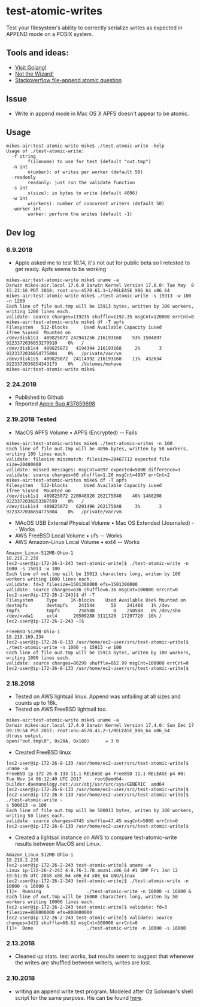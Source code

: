 test-atomic-writes
==================
Test your filesystem's ability to correctly serialize writes as expected in APPEND mode on a POSIX system.

## Tools and ideas:
- [Visit Golang!](https://golang.org)
- [Not the Wizard!](https://www.notthewizard.com/2014/06/17/are-files-appends-really-atomic)
- [Stackoverflow file-append atomic question](http://stackoverflow.com/questions/1154446/is-file-append-atomic-in-unix)

## Issue
- Write in append mode in Mac OS X APFS doesn't appear to be atomic.

## Usage
```
mikes-air:test-atomic-write mike$ ./test-atomic-write -help
Usage of ./test-atomic-write:
  -f string
    	f(ilename) to use for test (default "out.tmp")
  -n int
    	n(umber): of writes per worker (default 50)
  -readonly
    	readonly: just run the validate function
  -s int
    	s(size): in bytes to write (default 4096)
  -w int
    	w(orkers): number of concurent writers (default 50)
  -worker int
    	worker: perform the writes (default -1)
```

## Dev log
### 6.9.2018
- Apple asked me to test 10.14, it's not out for public beta so I retested to get ready. Apfs seems to be working
```
mikes-air:test-atomic-write mike$ uname -a
Darwin mikes-air.local 17.6.0 Darwin Kernel Version 17.6.0: Tue May  8 15:22:16 PDT 2018; root:xnu-4570.61.1~1/RELEASE_X86_64 x86_64
mikes-air:test-atomic-write mike$ ./test-atomic-write -s 15913 -w 100 -n 1200
Each line of file out.tmp will be 15913 bytes, written by 100 workers, writing 1200 lines each.
validate: source changes=119235 shuffle=1192.35 msgCnt=120000 errCnt=0
mikes-air:test-atomic-write mike$ df -T apfs
Filesystem   512-blocks      Used Available Capacity iused               ifree %iused  Mounted on
/dev/disk1s1  489825072 242941256 216193168    53% 1504897 9223372036853270910    0%   /
/dev/disk1s4  489825072   4194344 216193168     2%       3 9223372036854775804    0%   /private/var/vm
/dev/disk1s5  489825072  24114992 216193168    11%  432634 9223372036854343173    0%   /Volumes/mohave
mikes-air:test-atomic-write mike$ 
```

### 2.24.2018
- Published to Github
- Reported [Apple Bug #37859698](https://bugreport.apple.com/web/?problemID=37859698)
### 2.19.2018 Tested
- MacOS APFS Volume • APFS (Encrypted) -- Fails
```
mikes-air:test-atomic-writes mike$ ./test-atomic-writes -n 100
Each line of file out.tmp will be 4096 bytes, written by 50 workers, writing 100 lines each.
validate: filesize missmatch: filesize=20467712 expected file size=20480000
validate: missed messages: msgCnt=4997 expected=5000 difference=3
validate: source changes=60 shuffle=1.20 msgCnt=4997 errCnt=2
mikes-air:test-atomic-writes mike$ df -T apfs
Filesystem   512-blocks      Used Available Capacity iused               ifree %iused  Mounted on
/dev/disk1s1  489825072 220048920 262175048    46% 1468208 9223372036853307599    0%   /
/dev/disk1s4  489825072   6291496 262175048     3%       3 9223372036854775804    0%   /private/var/vm
```
- MAcOS USB External Physical Volume • Mac OS Extended (Journaled) -- Works
- AWS FreeBSD Local Volume • ufs -- Works
- AWS Amazon-Linux Local Volume • ext4 -- Works
```
Amazon_Linux-512MB-Ohio-1
18.219.2.238
[ec2-user@ip-172-26-2-243 test-atomic-write]$ ./test-atomic-write -n 1000 -s 15013 -w 100
Each line of out.tmp will be 15013 characters long, writen by 100 workers writing 1000 lines each.
validate: fd=3 filesize=1501300000 efs=1501300000
validate: source changes=636 shuffle=6.36 msgCnt=100000 errCnt=0
[ec2-user@ip-172-26-2-243]$ df -T
Filesystem     Type     1K-blocks    Used Available Use% Mounted on
devtmpfs       devtmpfs    241544      56    241488   1% /dev
tmpfs          tmpfs       250508       0    250508   0% /dev/shm
/dev/xvda1     ext4      20509288 3111320  17297720  16% /
[ec2-user@ip-172-26-2-243 ~]$
```
```
FreeBSD-512MB-Ohio-1
18.219.169.234
[ec2-user@ip-172-26-8-133 /usr/home/ec2-user/src/test-atomic-write]$ ./test-atomic-write -n 1000 -s 15913 -w 100
Each line of file out.tmp will be 15913 bytes, writen by 100 workers, writing 1000 lines each.
validate: source changes=86299 shuffle=862.99 msgCnt=100000 errCnt=0
[ec2-user@ip-172-26-8-133 /usr/home/ec2-user/src/test-atomic-write]$
```
### 2.18.2018
- Tested on AWS lightsail linux. Append was unfailing at all sizes and counts up to 16k.
- Tested on AWS FreeBSD lightsail too.
```
mikes-air:test-atomic-write mike$ uname -a
Darwin mikes-air.local 17.4.0 Darwin Kernel Version 17.4.0: Sun Dec 17 09:19:54 PST 2017; root:xnu-4570.41.2~1/RELEASE_X86_64 x86_64
dtruss output.
open("out.tmp\0", 0x20A, 0x180)		 = 3 0
```
- Created FreeBSD linux
```
[ec2-user@ip-172-26-8-133 /usr/home/ec2-user/src/test-atomic-write]$ uname -a
FreeBSD ip-172-26-8-133 11.1-RELEASE-p4 FreeBSD 11.1-RELEASE-p4 #0: Tue Nov 14 06:12:40 UTC 2017     root@amd64-builder.daemonology.net:/usr/obj/usr/src/sys/GENERIC  amd64
[ec2-user@ip-172-26-8-133 /usr/home/ec2-user/src/test-atomic-write]$
[ec2-user@ip-172-26-8-133 /usr/home/ec2-user/src/test-atomic-write]$ ./test-atomic-write -
s 500013 -w 100
Each line of file out.tmp will be 500013 bytes, writen by 100 workers, writing 50 lines each.
validate: source changes=4745 shuffle=47.45 msgCnt=5000 errCnt=0
[ec2-user@ip-172-26-8-133 /usr/home/ec2-user/src/test-atomic-write]$
```
- Created a lightsail instance on AWS to compare test-atomic-write results between MacOS and Linux.
```
Amazon_Linux-512MB-Ohio-1
18.219.2.238
[ec2-user@ip-172-26-2-243 test-atomic-write]$ uname -a
Linux ip-172-26-2-243 4.9.76-3.78.amzn1.x86_64 #1 SMP Fri Jan 12 19:51:35 UTC 2018 x86_64 x86_64 x86_64 GNU/Linux
[ec2-user@ip-172-26-2-243 test-atomic-write]$ ./test-atomic-write -n 10000 -s 16000 &
[1]+  Running                 ./test-atomic-write -n 10000 -s 16000 &
Each line of out.tmp will be 16000 characters long, writen by 50 workers writing 10000 lines each.
[ec2-user@ip-172-26-2-243 test-atomic-write]$ validate: fd=3 filesize=800000000 efs=800000000
[ec2-user@ip-172-26-2-243 test-atomic-write]$ validate: source changes=3431 shuffle=68.62 msgCnt=500000 errCnt=0
[1]+  Done                    ./test-atomic-write -n 10000 -s 16000
```
### 2.13.2018
-  Cleaned up stats. test works, but results seem to suggest that whenever the writes are shuffled between writers, writes are lost.
### 2.10.2018
- writing an append write test program. Modeled after Oz Soloman's shell script for the same purpose. His can be found [here](https://www.notthewizard.com/2014/06/17/are-files-appends-really-atomic/).
